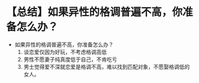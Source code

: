 # 【总结】如果异性的格调普遍不高，你准备怎么办？

-   如果异性的格调普遍不高，你准备怎么办？
    1.  谈恋爱仅因为好玩，不考虑格调高低
    2.  男性不愿妻子纯真度低于自己，不肯吃亏
    3.  男士觉得爱不深就恋爱是格调不高，难以找到匹配对象，不愿娶格调低的女人。